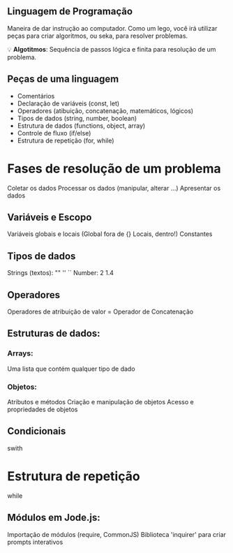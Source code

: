 ## Linguagem de Programação

Maneira de dar instrução ao computador.
Como um lego, você irá utilizar peças para criar algoritmos, ou seka, para resolver problemas.

💡 **Algotitmos**: Sequência de passos lógica e finita para resolução de um problema.

## Peças de uma linguagem

- Comentários
- Declaração de variáveis (const, let)
- Operadores (atibuição, concatenação, matemáticos, lógicos)
- Tipos de dados (string, number, boolean)
- Estrutura de dados (functions, object, array)
- Controle de fluxo (if/else)
- Estrutura de repetição (for, while)

# Fases de resolução de um problema

Coletar os dados
Processar os dados (manipular, alterar ...)
Apresentar os dados

## Variáveis e Escopo

Variáveis globais e locais (Global fora de {} Locais, dentro!)
Constantes

## Tipos de dados

Strings (textos): "" '' ``
Number: 2 1.4

## Operadores

Operadores de atribuição de valor =
Operador de Concatenação

## Estruturas de dados:

### Arrays:

Uma lista que contém qualquer tipo de dado

### Objetos:

Atributos e métodos
Criação e manipulação de objetos
Acesso e propriedades de objetos

## Condicionais

swith

# Estrutura de repetição

while

## Módulos em Jode.js:

Importação de módulos (require, CommonJS)
Biblioteca 'inquirer' para criar prompts interativos
